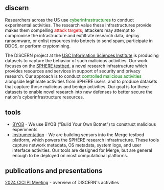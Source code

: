 ## discern

Researchers across the US use <span style="color:green">cyberinfrastructures</span> to conduct
experimental activities. The research value these infrastructures provide makes them compelling
<span style="color:red">attack targets</span>; attackers may attempt to compromise the
infrastructure and exfiltrate research data, deploy ransomware, or enlist resources into botnets to
send spam, participate in DDOS, or perform cryptomining.

The DISCERN project at the [USC Information Sciences Institute](https://isi.edu) is producing
datasets to capture the behavior of such malicious activities.  Our work focuses on the [SPHERE
testbed](https://sphere-project.net), a novel research infrastructure which provides resources and
services in support of security and privacy research.  Our approach is to conduct <span
style="color:green">controlled malicious activities</span> alongside legitimate activities from
SPHERE users, and to produce datasets that capture those malicious and benign activities. Our goal
is for these datasets to enable novel research into new defenses to better secure the nation's
cyberinfrastructure resources.

## tools

- [BYOB](https://github.com/STEELISI/byob) - We use BYOB ("Build Your Own Botnet") to construct
  malicious experiments
- [Instrumentation](https://gitlab.com/mergetb/tech/instrumentation) - We are building sensors into
  the Merge testbed platform, which powers the SPHERE research infrastructure. These tools capture
  network metadata, OS metadata, system logs, and user interface activities. Our tools are designed
  for Merge, but are general enough to be deployed on most computational platforms.

## publications and presentations

[2024 CICI PI Meeting](./2024_Brian-Kocoloski_NSF-CICI.pdf) - overview of DISCERN's activities
